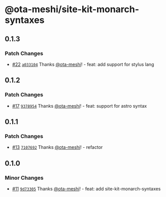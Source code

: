 # @ota-meshi/site-kit-monarch-syntaxes

## 0.1.3

### Patch Changes

- [#22](https://github.com/ota-meshi/site-kit/pull/22) [`a033104`](https://github.com/ota-meshi/site-kit/commit/a03310427251361e088356e4b7e42a52e43d7b00) Thanks [@ota-meshi](https://github.com/ota-meshi)! - feat: add support for stylus lang

## 0.1.2

### Patch Changes

- [#17](https://github.com/ota-meshi/site-kit/pull/17) [`9378954`](https://github.com/ota-meshi/site-kit/commit/937895482ac638cb9b2124ff43164c03b5ed94d7) Thanks [@ota-meshi](https://github.com/ota-meshi)! - feat: support for astro syntax

## 0.1.1

### Patch Changes

- [#13](https://github.com/ota-meshi/site-kit/pull/13) [`7107692`](https://github.com/ota-meshi/site-kit/commit/710769237fcfa3b69b3deba465fe412a5e4b8b4a) Thanks [@ota-meshi](https://github.com/ota-meshi)! - refactor

## 0.1.0

### Minor Changes

- [#11](https://github.com/ota-meshi/site-kit/pull/11) [`9d73305`](https://github.com/ota-meshi/site-kit/commit/9d733055a8a57836a8f6bfb5520d7e4806e75622) Thanks [@ota-meshi](https://github.com/ota-meshi)! - feat: add site-kit-monarch-syntaxes

